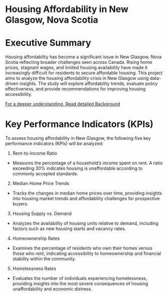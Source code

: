 # Housing Affordability in New Glasgow, Nova Scotia

# Executive Summary
Housing affordability has become a significant issue in New Glasgow, Nova Scotia reflecting broader challenges seen across Canada. Rising home prices, stagnant wages, and limited housing availability have made it increasingly difficult for residents to secure affordable housing. This project aims to analyze the housing affordability crisis in New Glasgow using data-driven insights. The study will explore affordability trends, evaluate policy effectiveness, and provide recommendations for improving housing accessibility.

[For a deeper understanding, Read detailed Background](Background.md)

# Key Performance Indicators (KPIs)
To assess housing affordability in New Glasgow, the following five key performance indicators (KPIs) will be analyzed:
1.	Rent-to-Income Ratio
- Measures the percentage of a household’s income spent on rent. A ratio exceeding 30% indicates housing is unaffordable according to commonly accepted standards.
2.	Median Home Price Trends
- Tracks the changes in median home prices over time, providing insights into housing market trends and affordability challenges for prospective buyers.
3.	Housing Supply vs. Demand
- Analyzes the availability of housing units relative to demand, including factors such as new housing starts and vacancy rates.
4.	Homeownership Rates
- Examines the percentage of residents who own their homes versus those who rent, indicating accessibility to homeownership and financial stability within the community.
5.	Homelessness Rates
- Evaluates the number of individuals experiencing homelessness, providing insights into the most severe consequences of housing unaffordability and economic distress.
